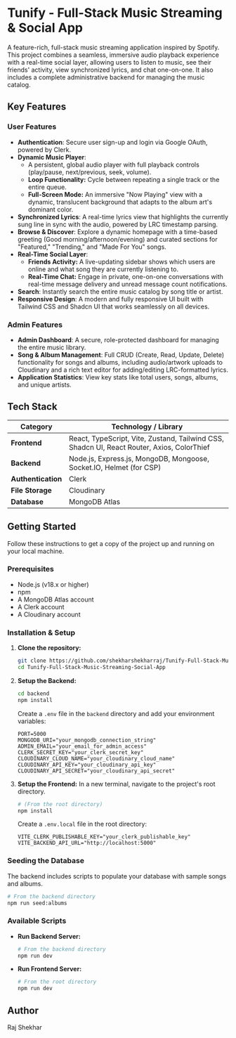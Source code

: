 # Tunify - Full-Stack Music Streaming & Social App

A feature-rich, full-stack music streaming application inspired by Spotify. This project combines a seamless, immersive audio playback experience with a real-time social layer, allowing users to listen to music, see their friends' activity, view synchronized lyrics, and chat one-on-one. It also includes a complete administrative backend for managing the music catalog.

## Key Features

### User Features

  * **Authentication**: Secure user sign-up and login via Google OAuth, powered by Clerk.
  * **Dynamic Music Player**:
      * A persistent, global audio player with full playback controls (play/pause, next/previous, seek, volume).
      * **Loop Functionality:** Cycle between repeating a single track or the entire queue.
      * **Full-Screen Mode:** An immersive "Now Playing" view with a dynamic, translucent background that adapts to the album art's dominant color.
  * **Synchronized Lyrics**: A real-time lyrics view that highlights the currently sung line in sync with the audio, powered by LRC timestamp parsing.
  * **Browse & Discover**: Explore a dynamic homepage with a time-based greeting (Good morning/afternoon/evening) and curated sections for "Featured," "Trending," and "Made For You" songs.
  * **Real-Time Social Layer**:
      * **Friends Activity:** A live-updating sidebar shows which users are online and what song they are currently listening to.
      * **Real-Time Chat:** Engage in private, one-on-one conversations with real-time message delivery and unread message count notifications.
  * **Search**: Instantly search the entire music catalog by song title or artist.
  * **Responsive Design**: A modern and fully responsive UI built with Tailwind CSS and Shadcn UI that works seamlessly on all devices.

### Admin Features

  * **Admin Dashboard**: A secure, role-protected dashboard for managing the entire music library.
  * **Song & Album Management**: Full CRUD (Create, Read, Update, Delete) functionality for songs and albums, including audio/artwork uploads to Cloudinary and a rich text editor for adding/editing LRC-formatted lyrics.
  * **Application Statistics**: View key stats like total users, songs, albums, and unique artists.

## Tech Stack

| Category         | Technology / Library                                                                                   |
| ---------------- | ------------------------------------------------------------------------------------------------------ |
| **Frontend** | React, TypeScript, Vite, Zustand, Tailwind CSS, Shadcn UI, React Router, Axios, ColorThief             |
| **Backend** | Node.js, Express.js, MongoDB, Mongoose, Socket.IO, Helmet (for CSP)                                    |
| **Authentication**| Clerk                                                                                                  |
| **File Storage** | Cloudinary                                                                                             |
| **Database** | MongoDB Atlas                                                                                          |

## Getting Started

Follow these instructions to get a copy of the project up and running on your local machine.

### Prerequisites

  * Node.js (v18.x or higher)
  * npm 
  * A MongoDB Atlas account
  * A Clerk account
  * A Cloudinary account

### Installation & Setup

1.  **Clone the repository:**

    ```bash
    git clone https://github.com/shekharshekharraj/Tunify-Full-Stack-Music-Streaming-Social-App.git
    cd Tunify-Full-Stack-Music-Streaming-Social-App
    ```

2.  **Setup the Backend:**

    ```bash
    cd backend
    npm install
    ```

    Create a `.env` file in the `backend` directory and add your environment variables:

    ```env
    PORT=5000
    MONGODB_URI="your_mongodb_connection_string"
    ADMIN_EMAIL="your_email_for_admin_access"
    CLERK_SECRET_KEY="your_clerk_secret_key"
    CLOUDINARY_CLOUD_NAME="your_cloudinary_cloud_name"
    CLOUDINARY_API_KEY="your_cloudinary_api_key"
    CLOUDINARY_API_SECRET="your_cloudinary_api_secret"
    ```

3.  **Setup the Frontend:** In a new terminal, navigate to the project's root directory.

    ```bash
    # (From the root directory)
    npm install
    ```

    Create a `.env.local` file in the root directory:

    ```env
    VITE_CLERK_PUBLISHABLE_KEY="your_clerk_publishable_key"
    VITE_BACKEND_API_URL="http://localhost:5000"
    ```

### Seeding the Database

The backend includes scripts to populate your database with sample songs and albums.

```bash
# From the backend directory
npm run seed:albums
```

### Available Scripts

  * **Run Backend Server:**

    ```bash
    # From the backend directory
    npm run dev
    ```

  * **Run Frontend Server:**

    ```bash
    # From the root directory
    npm run dev
    ```

## Author
Raj Shekhar

